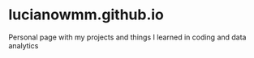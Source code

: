 # lucianowmm.github.io
Personal page with my projects and things I learned in coding and data analytics

